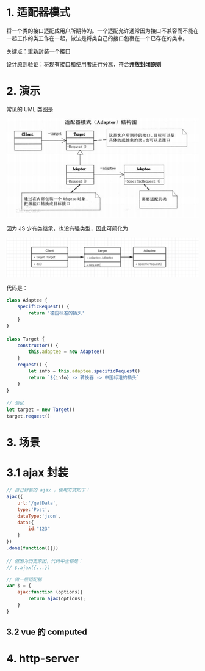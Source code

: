 
# 1. 适配器模式

将一个类的接口适配成用户所期待的。一个适配允许通常因为接口不兼容而不能在一起工作的类工作在一起，做法是将类自己的接口包裹在一个已存在的类中。


关键点：重新封装一个接口

设计原则验证：将现有接口和使用者进行分离，符合**开放封闭原则**

# 2. 演示

常见的 UML 类图是

![](./images/4-1.jpg)

因为 JS 少有类继承，也没有强类型，因此可简化为

![](./images/4-2.png)

代码是：

```js
class Adaptee {
    specificRequest() {
        return '德国标准的插头'
    }
}

class Target {
    constructor() {
        this.adaptee = new Adaptee()
    }
    request() {
        let info = this.adaptee.specificRequest()
        return `${info} -> 转换器 -> 中国标准的插头`
    }
}

// 测试
let target = new Target()
target.request()
```

# 3. 场景


# 3.1 ajax 封装

```js
// 自己封装的 ajax ，使用方式如下：
ajax({
    url:'/getData',
    type:'Post',
    dataType:'json',
    data:{
        id:"123"
    }
})
.done(function(){})

// 但因为历史原因，代码中全都是：
// $.ajax({...})
```
```js
// 做一层适配器
var $ = {
    ajax:function (options){
        return ajax(options);
    }
}
```
## 3.2 vue 的 computed

# 4. http-server